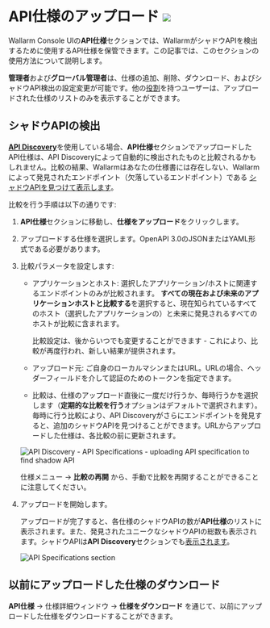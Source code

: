 # API仕様のアップロード <a href="../../about-wallarm/subscription-plans/#subscription-plans"><img src="../../images/api-security-tag.svg" style="border: none;"></a>

Wallarm Console UIの**API仕様**セクションでは、WallarmがシャドウAPIを検出するために使用するAPI仕様を保管できます。この記事では、このセクションの使用方法について説明します。

**管理者**および**グローバル管理者**は、仕様の追加、削除、ダウンロード、およびシャドウAPI検出の設定変更が可能です。他の[役割](../user-guides/settings/users.md#user-roles)を持つユーザーは、アップロードされた仕様のリストのみを表示することができます。

## シャドウAPIの検出

[**API Discovery**](../about-wallarm/api-discovery.md)を使用している場合、**API仕様**セクションでアップロードしたAPI仕様は、API Discoveryによって自動的に検出されたものと比較されるかもしれません。比較の結果、Wallarmはあなたの仕様書には存在しない、Wallarmによって発見されたエンドポイント（欠落しているエンドポイント）である [シャドウAPIを見つけて表示します](../about-wallarm/api-discovery.md#shadow-api)。

比較を行う手順は以下の通りです:

1. **API仕様**セクションに移動し、**仕様をアップロード**をクリックします。
1. アップロードする仕様を選択します。OpenAPI 3.0のJSONまたはYAML形式である必要があります。
1. 比較パラメータを設定します:

    * アプリケーションとホスト: 選択したアプリケーション/ホストに関連するエンドポイントのみが比較されます。 **すべての現在および未来のアプリケーションホストと比較する**を選択すると、現在知られているすべてのホスト（選択したアプリケーションの）と未来に発見されるすべてのホストが比較に含まれます。

        比較設定は、後からいつでも変更することができます - これにより、比較が再度行われ、新しい結果が提供されます。

    * アップロード元: ご自身のローカルマシンまたはURL。URLの場合、ヘッダーフィールドを介して認証のためのトークンを指定できます。
    * 比較は、仕様のアップロード直後に一度だけ行うか、毎時行うかを選択します（**定期的な比較を行う**オプションはデフォルトで選択されます）。毎時に行う比較により、API Discoveryがさらにエンドポイントを発見すると、追加のシャドウAPIを見つけることができます。URLからアップロードした仕様は、各比較の前に更新されます。

    ![API Discovery - API Specifications - uploading API specification to find shadow API](../images/about-wallarm-waf/api-discovery/api-discovery-specification-upload.png)

    仕様メニュー → **比較の再開** から、手動で比較を再開することができることに注意してください。

1. アップロードを開始します。

    アップロードが完了すると、各仕様のシャドウAPIの数が**API仕様**のリストに表示されます。また、発見されたユニークなシャドウAPIの総数も表示されます。シャドウAPIは**API Discovery**セクションでも[表示されます](api-discovery.md#displaying-shadow-api)。

    ![API Specifications section](../images/about-wallarm-waf/api-discovery/api-discovery-specifications.png)

## 以前にアップロードした仕様のダウンロード

**API仕様** → 仕様詳細ウィンドウ → **仕様をダウンロード** を通じて、以前にアップロードした仕様をダウンロードすることができます。